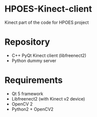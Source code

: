 # HPOES-Kinect-client

Kinect part of the code for HPOES project

# Repository

- C++ PyQt Kinect client (libfreenect2)
- Python dummy server

# Requirements

- Qt 5 framework
- Libfreenect2 (with Kinect v2 device)
- OpenCV 2
- Python2 + OpenCV2
